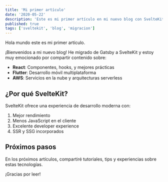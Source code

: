 ```yaml
---
title: 'Mi primer artículo'
date: '2020-05-22'
description: 'Este es mi primer artículo en mi nuevo blog con SvelteKit.'
published: true
tags: ['sveltekit', 'blog', 'migracion']
---
```


Hola mundo este es mi primer artículo.

¡Bienvenidos a mi nuevo blog! He migrado de Gatsby a SvelteKit y estoy muy emocionado por compartir contenido sobre:

- **React**: Componentes, hooks, y mejores prácticas
- **Flutter**: Desarrollo móvil multiplataforma
- **AWS**: Servicios en la nube y arquitecturas serverless

## ¿Por qué SvelteKit?

SvelteKit ofrece una experiencia de desarrollo moderna con:

1. Mejor rendimiento
2. Menos JavaScript en el cliente
3. Excelente developer experience
4. SSR y SSG incorporados

## Próximos pasos

En los próximos artículos, compartiré tutoriales, tips y experiencias sobre estas tecnologías.

¡Gracias por leer!